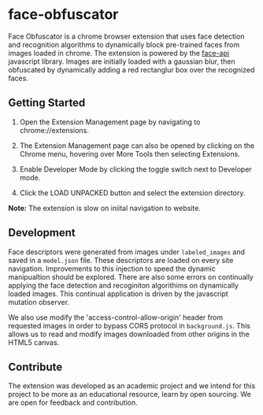 # face-obfuscator

Face Obfuscator is a chrome browser extension that uses face detection and recognition algorithms to dynamically block pre-trained faces from images loaded in chrome. The extension is powered by the [face-api](https://github.com/justadudewhohacks/face-api.js) javascript library. Images are initially loaded with a gaussian blur, then obfuscated by dynamically adding a red rectanglur box over the recognized faces.

## Getting Started

1. Open the Extension Management page by navigating to chrome://extensions.

2. The Extension Management page can also be opened by clicking on the Chrome menu, hovering over More Tools then selecting Extensions.

3. Enable Developer Mode by clicking the toggle switch next to Developer mode.

4. Click the LOAD UNPACKED button and select the extension directory.

**Note:** The extension is slow on iniital navigation to website.

## Development

Face descriptors were generated from images under `labeled_images` and saved in a `model.json` file. These descriptors are loaded on every site navigation. Improvements to this injection to speed the dynamic manipualtion should be explored. There are also some errors on continually applying the face detection and recoginiton algorithims on dynamically loaded images. This continual application is driven by the javascript mutation observer.

We also use modify the 'access-control-allow-origin' header from requested images in order to bypass CORS protocol in `background.js`. This allows us to read and modify images downloaded from other origins in the HTML5 canvas.

## Contribute

The extension was developed as an academic project and we intend for this project to be more as an educational resource, learn by open sourcing. We are open for feedback and contribution.
